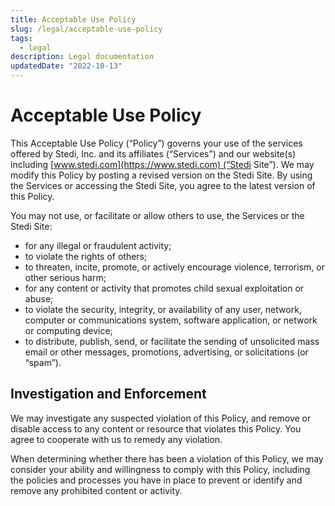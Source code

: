 ```yaml
---
title: Acceptable Use Policy
slug: /legal/acceptable-use-policy
tags:
  - legal
description: Legal documentation
updatedDate: "2022-10-13"
---
```


# Acceptable Use Policy

This Acceptable Use Policy (“Policy”) governs your use of the services offered by Stedi, Inc. and its affiliates (“Services”) and our website(s) including [www.stedi.com](https://www.stedi.com) (“Stedi Site”). We may modify this Policy by posting a revised version on the Stedi Site. By using the Services or accessing the Stedi Site, you agree to the latest version of this Policy.

You may not use, or facilitate or allow others to use, the Services or the Stedi Site:

- for any illegal or fraudulent activity;
- to violate the rights of others;
- to threaten, incite, promote, or actively encourage violence, terrorism, or other serious harm;
- for any content or activity that promotes child sexual exploitation or abuse;
- to violate the security, integrity, or availability of any user, network, computer or communications system, software application, or network or computing device;
- to distribute, publish, send, or facilitate the sending of unsolicited mass email or other messages, promotions, advertising, or solicitations (or “spam”).

## Investigation and Enforcement

We may investigate any suspected violation of this Policy, and remove or disable access to any content or resource that violates this Policy. You agree to cooperate with us to remedy any violation.

When determining whether there has been a violation of this Policy, we may consider your ability and willingness to comply with this Policy, including the policies and processes you have in place to prevent or identify and remove any prohibited content or activity.
